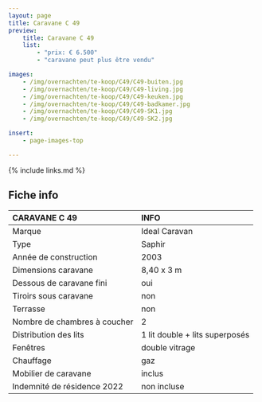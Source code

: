 ```yaml
---
layout: page
title: Caravane C 49
preview:
    title: Caravane C 49
    list:
        - "prix: € 6.500"
        - "caravane peut plus être vendu"

images:
    - /img/overnachten/te-koop/C49/C49-buiten.jpg
    - /img/overnachten/te-koop/C49/C49-living.jpg
    - /img/overnachten/te-koop/C49/C49-keuken.jpg
    - /img/overnachten/te-koop/C49/C49-badkamer.jpg
    - /img/overnachten/te-koop/C49/C49-SK1.jpg
    - /img/overnachten/te-koop/C49/C49-SK2.jpg

insert:
    - page-images-top

---
```


{% include links.md %}



## Fiche info

CARAVANE C 49               | INFO        |
:---------------------------|:------------|
Marque                      |Ideal Caravan
Type                        |Saphir
Année de construction       |2003
Dimensions caravane         |8,40 x 3 m
Dessous de caravane fini    |oui
Tiroirs sous caravane       |non
Terrasse                    |non
Nombre de chambres à coucher|2
Distribution des lits       |1 lit double + lits superposés
Fenêtres                    |double vitrage
Chauffage                   |gaz
Mobilier de caravane        |inclus
Indemnité de résidence 2022 |non incluse
